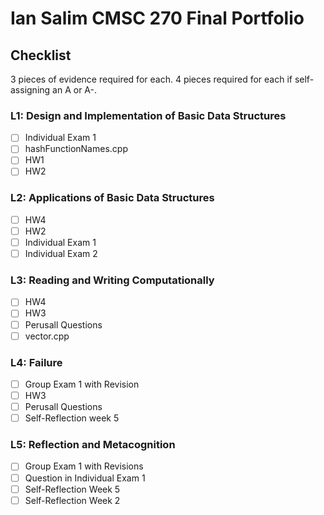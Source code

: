 # Ian Salim CMSC 270 Final Portfolio

## Checklist

3 pieces of evidence required for each. 4 pieces required for each if self-assigning an A or A-. 
### L1: Design and Implementation of Basic Data Structures
- [ ] Individual Exam 1
- [ ] hashFunctionNames.cpp
- [ ] HW1
- [ ] HW2

### L2: Applications of Basic Data Structures

- [ ] HW4
- [ ] HW2
- [ ] Individual Exam 1
- [ ] Individual Exam 2

### L3: Reading and Writing Computationally

- [ ] HW4
- [ ] HW3
- [ ] Perusall Questions 
- [ ] vector.cpp

### L4: Failure

- [ ] Group Exam 1 with Revision
- [ ] HW3
- [ ] Perusall Questions
- [ ] Self-Reflection week 5

### L5: Reflection and Metacognition

- [ ] Group Exam 1 with Revisions
- [ ] Question in Individual Exam 1
- [ ] Self-Reflection Week 5
- [ ] Self-Reflection Week 2
